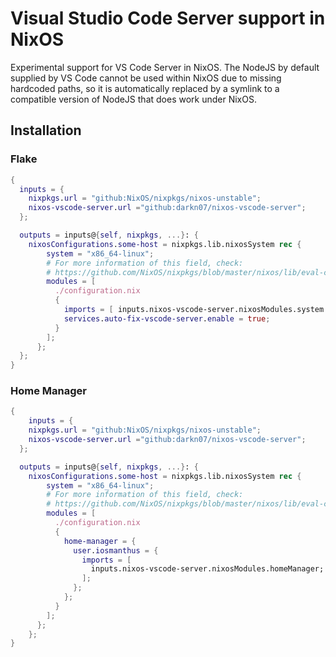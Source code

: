 # Visual Studio Code Server support in NixOS

Experimental support for VS Code Server in NixOS. The NodeJS by default supplied by VS Code cannot be used within NixOS due to missing hardcoded paths, so it is automatically replaced by a symlink to a compatible version of NodeJS that does work under NixOS.

## Installation

### Flake
```nix
{
  inputs = {
    nixpkgs.url = "github:NixOS/nixpkgs/nixos-unstable";
    nixos-vscode-server.url ="github:darkn07/nixos-vscode-server";
  };

  outputs = inputs@{self, nixpkgs, ...}: {
    nixosConfigurations.some-host = nixpkgs.lib.nixosSystem rec {
        system = "x86_64-linux";
        # For more information of this field, check:
        # https://github.com/NixOS/nixpkgs/blob/master/nixos/lib/eval-config.nix
        modules = [
          ./configuration.nix
          {
            imports = [ inputs.nixos-vscode-server.nixosModules.system ];
            services.auto-fix-vscode-server.enable = true;
          }
        ];
      };
  };
}
```

### Home Manager

```nix
{
    inputs = {
    nixpkgs.url = "github:NixOS/nixpkgs/nixos-unstable";
    nixos-vscode-server.url ="github:darkn07/nixos-vscode-server";
  };

  outputs = inputs@{self, nixpkgs, ...}: {
    nixosConfigurations.some-host = nixpkgs.lib.nixosSystem rec {
        system = "x86_64-linux";
        # For more information of this field, check:
        # https://github.com/NixOS/nixpkgs/blob/master/nixos/lib/eval-config.nix
        modules = [
          ./configuration.nix
          {
            home-manager = {
              user.iosmanthus = {
                imports = [ 
                  inputs.nixos-vscode-server.nixosModules.homeManager;
                ];
              };
            };
          }
        ];
      };
    };
}
```
